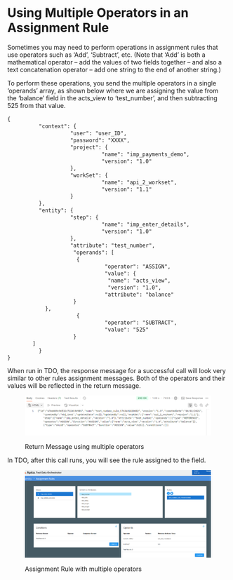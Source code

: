 # Using Multiple Operators in an Assignment Rule

Sometimes you may need to perform operations in assignment rules that use operators such as ‘Add’, ‘Subtract’, etc.  (Note that ‘Add’ is both a mathematical operator – add the values of two fields together – and also a text concatenation operator – add one string to the end of another string.)

&#x20;

To perform these operations, you send the multiple operators in a single ‘operands’ array, as shown below where we are assigning the value from the ‘balance’ field in the acts\_view to ‘test\_number’, and then subtracting 525 from that value.

&#x20;

```
{
          "context": {
                    "user": "user_ID",
                    "password": "XXXX",
                    "project": {
                              "name": "imp_payments_demo",
                              "version": "1.0"
                    },
                    "workSet": {
                              "name": "api_2_workset",
                              "version": "1.1"
                    }
          },
          "entity": {
                    "step": {
                              "name": "imp_enter_details",
                              "version": "1.0"
                    },
                    "attribute": "test_number",           
                     "operands": [
                      {
                               "operator": "ASSIGN",
                               "value": {
                                "name": "acts_view",
                                "version": "1.0",
                               "attribute": "balance"
                     }
            },
                      {
                               "operator": "SUBTRACT",
                               "value": "525"
                     }
        ]
          }
}
```

&#x20;

When run in TDO, the response message for a successful call will look very similar to other rules assignment messages.  Both of the operators and their values will be reflected in the return message.

<figure><img src="../../../../../../.gitbook/assets/image (8) (1) (1).png" alt=""><figcaption><p>Return Message using multiple operators</p></figcaption></figure>

In TDO, after this call runs, you will see the rule assigned to the field.

<figure><img src="../../../../../../.gitbook/assets/image (9) (1) (1).png" alt=""><figcaption><p>Assignment Rule with multiple operators</p></figcaption></figure>
